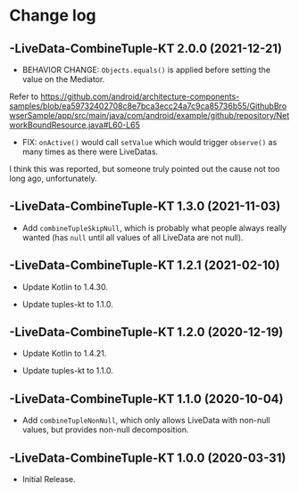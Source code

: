 # Change log

-LiveData-CombineTuple-KT 2.0.0 (2021-12-21)
--------------------------------

- BEHAVIOR CHANGE: `Objects.equals()` is applied before setting the value on the Mediator.

Refer to https://github.com/android/architecture-components-samples/blob/ea59732402708c8e7bca3ecc24a7c9ca85736b55/GithubBrowserSample/app/src/main/java/com/android/example/github/repository/NetworkBoundResource.java#L60-L65

- FIX: `onActive()` would call `setValue` which would trigger `observe()` as many times as there were LiveDatas.

I think this was reported, but someone truly pointed out the cause not too long ago, unfortunately.

-LiveData-CombineTuple-KT 1.3.0 (2021-11-03)
--------------------------------
- Add `combineTupleSkipNull`, which is probably what people always really wanted (has `null` until all values of all LiveData are not null).

-LiveData-CombineTuple-KT 1.2.1 (2021-02-10)
--------------------------------

- Update Kotlin to 1.4.30.

- Update tuples-kt to 1.1.0.

-LiveData-CombineTuple-KT 1.2.0 (2020-12-19)
--------------------------------

- Update Kotlin to 1.4.21.

- Update tuples-kt to 1.1.0.

-LiveData-CombineTuple-KT 1.1.0 (2020-10-04)
--------------------------------

- Add `combineTupleNonNull`, which only allows LiveData with non-null values, but provides non-null decomposition.

-LiveData-CombineTuple-KT 1.0.0 (2020-03-31)
--------------------------------

- Initial Release.
